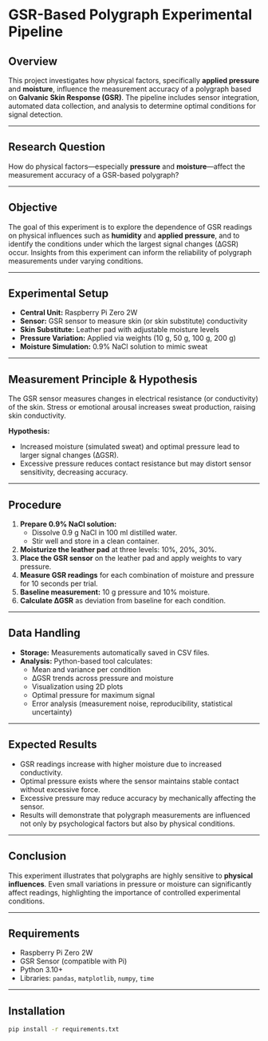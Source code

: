 # GSR-Based Polygraph Experimental Pipeline

## Overview
This project investigates how physical factors, specifically **applied pressure** and **moisture**, influence the measurement accuracy of a polygraph based on **Galvanic Skin Response (GSR)**. The pipeline includes sensor integration, automated data collection, and analysis to determine optimal conditions for signal detection.

---

## Research Question
How do physical factors—especially **pressure** and **moisture**—affect the measurement accuracy of a GSR-based polygraph?

---

## Objective
The goal of this experiment is to explore the dependence of GSR readings on physical influences such as **humidity** and **applied pressure**, and to identify the conditions under which the largest signal changes (∆GSR) occur. Insights from this experiment can inform the reliability of polygraph measurements under varying conditions.

---

## Experimental Setup
- **Central Unit:** Raspberry Pi Zero 2W  
- **Sensor:** GSR sensor to measure skin (or skin substitute) conductivity  
- **Skin Substitute:** Leather pad with adjustable moisture levels  
- **Pressure Variation:** Applied via weights (10 g, 50 g, 100 g, 200 g)  
- **Moisture Simulation:** 0.9% NaCl solution to mimic sweat  

---

## Measurement Principle & Hypothesis
The GSR sensor measures changes in electrical resistance (or conductivity) of the skin. Stress or emotional arousal increases sweat production, raising skin conductivity.  

**Hypothesis:**  
- Increased moisture (simulated sweat) and optimal pressure lead to larger signal changes (∆GSR).  
- Excessive pressure reduces contact resistance but may distort sensor sensitivity, decreasing accuracy.

---

## Procedure
1. **Prepare 0.9% NaCl solution:**  
   - Dissolve 0.9 g NaCl in 100 ml distilled water.  
   - Stir well and store in a clean container.  
2. **Moisturize the leather pad** at three levels: 10%, 20%, 30%.  
3. **Place the GSR sensor** on the leather pad and apply weights to vary pressure.  
4. **Measure GSR readings** for each combination of moisture and pressure for 10 seconds per trial.  
5. **Baseline measurement:** 10 g pressure and 10% moisture.  
6. **Calculate ∆GSR** as deviation from baseline for each condition.  

---

## Data Handling
- **Storage:** Measurements automatically saved in CSV files.  
- **Analysis:** Python-based tool calculates:  
  - Mean and variance per condition  
  - ∆GSR trends across pressure and moisture  
  - Visualization using 2D plots  
  - Optimal pressure for maximum signal  
  - Error analysis (measurement noise, reproducibility, statistical uncertainty)  

---

## Expected Results
- GSR readings increase with higher moisture due to increased conductivity.  
- Optimal pressure exists where the sensor maintains stable contact without excessive force.  
- Excessive pressure may reduce accuracy by mechanically affecting the sensor.  
- Results will demonstrate that polygraph measurements are influenced not only by psychological factors but also by physical conditions.

---

## Conclusion
This experiment illustrates that polygraphs are highly sensitive to **physical influences**. Even small variations in pressure or moisture can significantly affect readings, highlighting the importance of controlled experimental conditions.

---

## Requirements
- Raspberry Pi Zero 2W  
- GSR Sensor (compatible with Pi)  
- Python 3.10+  
- Libraries: `pandas`, `matplotlib`, `numpy`, `time`  

---

## Installation
```bash
pip install -r requirements.txt
